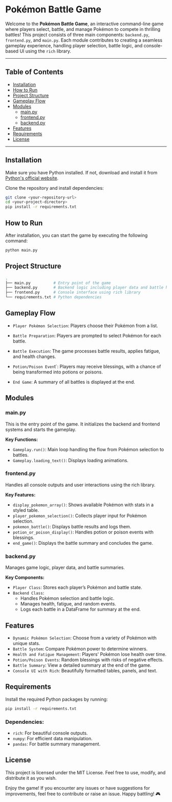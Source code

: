 # Pokémon Battle Game

Welcome to the **Pokémon Battle Game**, an interactive command-line game where players select, battle, and manage Pokémon to compete in thrilling battles! This project consists of three main components: `backend.py`, `frontend.py`, and `main.py`. Each module contributes to creating a seamless gameplay experience, handling player selection, battle logic, and console-based UI using the `rich` library.

---

## Table of Contents

- [Installation](#installation)
- [How to Run](#how-to-run)
- [Project Structure](#project-structure)
- [Gameplay Flow](#gameplay-flow)
- [Modules](#modules)
  - [main.py](#mainpy)
  - [frontend.py](#frontendpy)
  - [backend.py](#backendpy)
- [Features](#features)
- [Requirements](#requirements)
- [License](#license)

---

## Installation

Make sure you have Python installed. If not, download and install it from [Python's official website](https://www.python.org/).

Clone the repository and install dependencies:

```bash
git clone <your-repository-url>
cd <your-project-directory>
pip install -r requirements.txt
```

## How to Run
After installation, you can start the game by executing the following command:

```bash
python main.py
```

## Project Structure

```bash
.
├── main.py          # Entry point of the game
├── backend.py       # Backend logic including player data and battle handling
├── frontend.py      # Console interface using rich library
└── requirements.txt # Python dependencies
```

## Gameplay Flow
- `Player Pokémon Selection`: Players choose their Pokémon from a list.

- `Battle Preparation`: Players are prompted to select Pokémon for each battle.

- `Battle Execution`: The game processes battle results, applies fatigue, and health changes.

- `Potion/Poison Even`t`: Players may receive blessings, with a chance of being transformed into potions or poisons.

- `End Game`: A summary of all battles is displayed at the end.

## Modules
### main.py
This is the entry point of the game. It initializes the backend and frontend systems and starts the gameplay.

**Key Functions:**
- `Gameplay.run()`: Main loop handling the flow from Pokémon selection to battles.
- `Gameplay.loading_text()`: Displays loading animations.

### frontend.py
Handles all console outputs and user interactions using the rich library.

**Key Features:**
- `display_pokemon_array()`: Shows available Pokémon with stats in a styled table.
- `player_pokemon_selection()`: Collects player input for Pokémon selection.
- `pokemon_battle()`: Displays battle results and logs them.
- `potion_or_poison_display()`: Handles potion or poison events with blessings.
- `end_game()`: Displays the battle summary and concludes the game.

### backend.py
Manages game logic, player data, and battle summaries.

**Key Components:**
- `Player Class`: Stores each player’s Pokémon and battle state.
- `Backend Class`:
    - Handles Pokémon selection and battle logic.
    - Manages health, fatigue, and random events.
    - Logs each battle in a DataFrame for summary at the end.

## Features
- `Dynamic Pokémon Selection`: Choose from a variety of Pokémon with unique stats.
- `Battle System`: Compare Pokémon power to determine winners.
- `Health and Fatigue Management`: Players' Pokémon lose health over time.
- `Potion/Poison Events`: Random blessings with risks of negative effects.
- `Battle Summary`: View a detailed summary at the end of the game.
- `Console UI with Rich`: Beautifully formatted tables, panels, and text.

## Requirements
Install the required Python packages by running:
```bash
pip install -r requirements.txt
```

### Dependencies:
- `rich`: For beautiful console outputs.
- `numpy`: For efficient data manipulation.
- `pandas`: For battle summary management.


## License
This project is licensed under the MIT License. Feel free to use, modify, and distribute it as you wish.

Enjoy the game! If you encounter any issues or have suggestions for improvements, feel free to contribute or raise an issue. Happy battling! 🎮